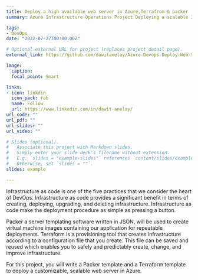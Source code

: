 ```yaml
---
title: Deploy a high available web server in Azure,Terrafrom & packer
summary: Azure Infrastructure Operations Project Deploying a scalable IaaS web server in Azure.

tags:
- DevOps
date: "2022-07-27T00:00:00Z"

# Optional external URL for project (replaces project detail page).
external_link: https://github.com/dawitanelay/Azure-Devops-Deploy-Web-Server

image:
  caption:
  focal_point: Smart

links:
- icon: linkdin
  icon_pack: fab
  name: Follow
  url: https://www.linkedin.com/in/dawit-anelay/
url_code: ""
url_pdf: ""
url_slides: ""
url_video: ""

# Slides (optional).
#   Associate this project with Markdown slides.
#   Simply enter your slide deck's filename without extension.
#   E.g. `slides = "example-slides"` references `content/slides/example-slides.md`.
#   Otherwise, set `slides = ""`.
slides: example

---
```


Infrastructure as code is one of the five practices that we consider the heart of DevOps. Infrastructure as code provides a significant benefit in terms of creating, deploying, upgrading, and deleting infrastructure. Infrastructure as code make the deployment procedure as simple as pressing a button.

Packer a server templating software written in JSON, will be used to create virtual machine images containing our application for repeatable deployments. Terraform is a provisioning tool that creates infrastructure according to a configuration file that you create. This file can be saved and reused which enables you to safely and predictably create, change, and improve infrastructure.

For this project, you will write a Packer template and a Terraform template to deploy a customizable, scalable web server in Azure.
